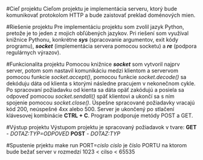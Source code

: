 #Cieľ projektu
Cieľom projektu je implementácia serveru, ktorý bude komunikovať protokolom HTTP a bude zaistovať preklad doménových mien.

#Riešenie projektu
Pre implementáciu projektu som zvolil jazyk Python, pretože je to jeden z mojich obľúbených jazykov.
Pri riešení som využíval knižnice Pythonu, konkrétne ***sys*** (spracovanie argumentov, exit kódy programu), ***socket*** (implementácia servera pomocou socketu) a ***re*** (podpora regulárnych výrazov).

#Funkcionalita projektu
Pomocou knižnice ***socket*** som vytvoril najprv server, potom som nastavil komunikáciu medzi klientom a servervom pomocou funkcie *socket.accept()*, pomocou funkcie *socket.decode()* sa dekóduju dáta od klienta s ktorými následne pracujem v nekonečnom cykle. Po spracovaní požiadavku od kienta sa dáta opäť zakódujú a posiela sa odpoveď pomocou *socket.sendall()* späť klientovi a ukončí sa s ním spojenie pomocou *socket.close()*.
Úspešne spracované požiadavky vracajú kód 200, neúspešné 4xx alebo 500. Server je ukončený po stlačení klávesovej kombinácie **CTRL + C**.
Program podporuje metódy POST a GET.

#Výstup projektu
Výstupom projektu je spracovaný požiadavok v tvare:
**GET** - *DOTAZ:TYP=ODPOVED*
**POST** - *DOTAZ:TYP*

#Spustenie prjektu
make run PORT=*cislo*
*cislo* je číslo PORTU na ktorom bude bežať server v rozmedzí 1023 < cilso < 65535
